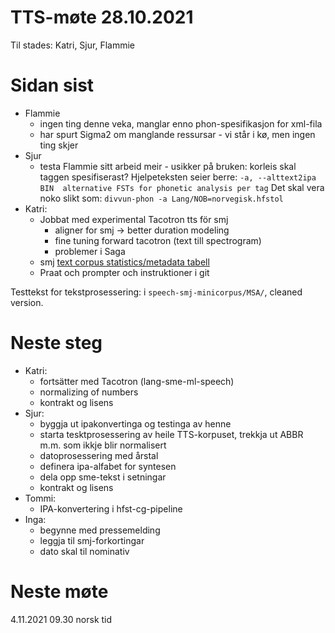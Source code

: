 # TTS-møte 28.10.2021

Til stades: Katri, Sjur, Flammie

# Sidan sist

- Flammie
    - ingen ting denne veka, manglar enno phon-spesifikasjon for xml-fila
    - har spurt Sigma2 om manglande ressursar - vi står i kø, men ingen ting skjer
- Sjur
    - testa Flammie sitt arbeid meir - usikker på bruken: korleis skal taggen spesifiserast? Hjelpeteksten seier berre:
    `-a, --alttext2ipa BIN  alternative FSTs for phonetic analysis per tag`
    Det skal vera noko slikt som:
    `divvun-phon -a Lang/NOB=norvegisk.hfstol`
- Katri:
    - Jobbat med experimental Tacotron tts för smj
        - aligner for smj -> better duration modeling
        - fine tuning forward tacotron (text till spectrogram)
        - problemer i Saga
    - smj [text corpus statistics/metadata tabell](https://docs.google.com/spreadsheets/d/1XTB5v67pMfQ-bqeDODHgwFFqrY1bpT2w72Hj6qzNw8Q/edit?usp=sharing)
    - Praat och prompter och instruktioner i git

Testtekst for tekstprosessering: i `speech-smj-minicorpus/MSA/`, cleaned version.

# Neste steg
- Katri:
    - fortsätter med Tacotron (lang-sme-ml-speech)
    - normalizing of numbers
    - kontrakt og lisens
- Sjur:
    - byggja ut ipakonvertinga og testinga av henne
    - starta tesktprosessering av heile TTS-korpuset, trekkja ut ABBR m.m. som ikkje blir normalisert
    - datoprosessering med årstal
    - definera ipa-alfabet for syntesen
    - dela opp sme-tekst i setningar
    - kontrakt og lisens
- Tommi:
    - IPA-konvertering i hfst-cg-pipeline
- Inga:
    - begynne med pressemelding
    - leggja til smj-forkortingar
    - dato skal til nominativ

# Neste møte

4.11.2021 09.30 norsk tid
